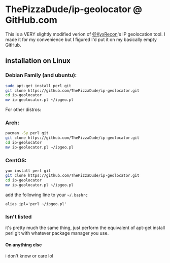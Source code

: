 # ThePizzaDude/ip-geolocator @ GitHub.com
This is a VERY slightly modified verion of [@KyxRecon](https://github.com/KyxRecon "View profile")'s IP geolocation tool. I made it for my convenience but I figured I'd put it on my basically empty GitHub.

## installation on Linux
### Debian Family (and ubuntu):
```bash
sudo apt-get install perl git
git clone https://github.com/ThePizzaDude/ip-geolocator.git
cd ip-geolocator
mv ip-geolocator.pl ~/ipgeo.pl
```
For other distros:
### Arch:
```bash
pacman -Sy perl git
git clone https://github.com/ThePizzaDude/ip-geolocator.git
cd ip-geolocator
mv ip-geolocator.pl ~/ipgeo.pl
```
### CentOS: 
```bash
yum install perl git
git clone https://github.com/ThePizzaDude/ip-geolocator.git
cd ip-geolocator
mv ip-geolocator.pl ~/ipgeo.pl
```

add the following line to your `~/.bashrc`
```
alias ipl='perl ~/ipgeo.pl'
```
### Isn't listed
it's pretty much the same thing, just perform the equivalent of apt-get install perl git with whatever package manager you use.


#### On anything else
i don't know or care lol
